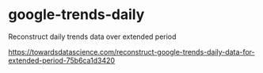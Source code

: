# google-trends-daily
Reconstruct daily trends data over extended period

https://towardsdatascience.com/reconstruct-google-trends-daily-data-for-extended-period-75b6ca1d3420
